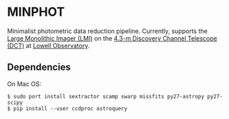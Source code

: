 # MINPHOT

Minimalist photometric data reduction pipeline. Currently, supports the [Large Monolithic Imager (LMI)](https://jumar.lowell.edu/confluence/display/DCTIC/LMI) on the [4.3-m Discovery Channel Telescope (DCT)](https://lowell.edu/research/research-facilities/4-3-meter-dct/) at [Lowell Observatory](https://lowell.edu).

## Dependencies

On Mac OS:

    $ sudo port install sextractor scamp swarp missfits py27-astropy py27-scipy
    $ pip install --user ccdproc astroquery
